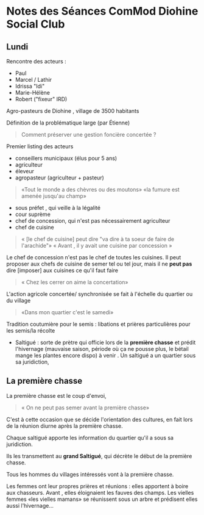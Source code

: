 # Notes des Séances ComMod  Diohine Social Club




## Lundi 


Rencontre des acteurs : 

 - Paul 
 - Marcel / Lathir
 - Idrissa "Idi"
 - Marie-Hélène
 - Robert ("fixeur" IRD)
 
 Agro-pasteurs de Diohine , village de 3500 habitants
 
 Définition de la problématique large (par Étienne) 
> Comment préserver une gestion foncière concertée ? 
 

Premier listing des acteurs

- conseillers municipaux (élus pour 5 ans)
- agriculteur
- éleveur
- agropasteur (agriculteur + pasteur) 
 
 > «Tout le monde a des chèvres ou des moutons» «la fumure est amenée jusqu'au champ»
 
 - sous préfet , qui veille à la légalité 
 - cour suprème
 - chef de concession, qui n'est pas nécessairement agriculteur
 - chef de cuisine
  
> « [le chef de cuisine] peut dire "va dire à ta soeur de faire de l'arachide"»
>  « Avant , il y avait une cuisine par concession »

Le chef de concession n'est pas le chef de toutes les cuisines. Il peut proposer aux chefs de cuisine de semer tel ou tel jour, mais il ne **peut pas** dire [imposer] aux cuisines ce qu'il faut faire 

>  « Chez les cerrer on aime la concertation»

L'action agricole concertée/ synchronisée se fait à l'échelle du quartier ou du village 

> «Dans mon quartier c'est le samedi»

Tradition coutumière pour le semis : libations et prières particulières pour les semis/la récolte

- Saltigué : sorte de prètre qui officie  lors de la **première chasse**  et prédit l'hivernage (mauvaise saison, période où ça ne pousse plus, le bétail mange les plantes encore dispo) à venir . Un saltigué a  un quartier sous sa juridiction, 


## La première chasse 

La première chasse est le coup d'envoi,

>« On ne peut pas semer avant la première chasse»

C'est à cette occasion que se décide l'orientation des cultures, en fait lors de la réunion diurne après la première chasse.

Chaque saltigué apporte les information du quartier qu'il a sous sa juridiction.

Ils les transmettent au **grand Saltigué**, qui décrète le début de la première chasse.
 
Tous les hommes du villages intéressés vont à la première chasse.

Les femmes ont leur propres prières et réunions : elles apportent  à boire aux chasseurs. Avant , elles éloignaient les fauves des champs.
Les vielles femmes «les vielles mamans» se réunissent sous un arbre et prédisent elles aussi l'hivernage...




